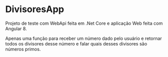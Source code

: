# DivisoresApp

Projeto de teste com WebApi feita em .Net Core e aplicação Web feita com Angular 8.

Apenas uma função para receber um número dado pelo usuário e retornar todos os divisores desse número e falar quais desses divisores são números primos.
